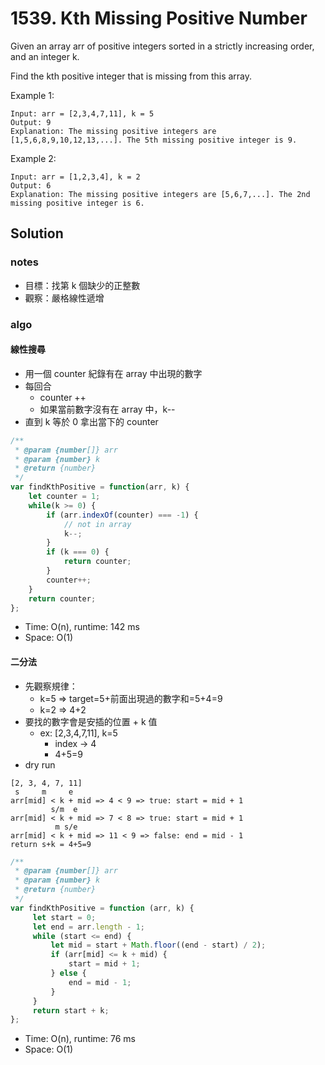 # 1539. Kth Missing Positive Number

Given an array arr of positive integers sorted in a strictly increasing order, and an integer k.

Find the kth positive integer that is missing from this array.


Example 1:
```
Input: arr = [2,3,4,7,11], k = 5
Output: 9
Explanation: The missing positive integers are [1,5,6,8,9,10,12,13,...]. The 5th missing positive integer is 9.
```
Example 2:
```
Input: arr = [1,2,3,4], k = 2
Output: 6
Explanation: The missing positive integers are [5,6,7,...]. The 2nd missing positive integer is 6.
```

## Solution

### notes
- 目標：找第 k 個缺少的正整數
- 觀察：嚴格線性遞增

### algo

#### 線性搜尋

- 用一個 counter 紀錄有在 array 中出現的數字
- 每回合
    - counter ++
    - 如果當前數字沒有在 array 中，k--
- 直到 k 等於 0 拿出當下的 counter

```js
/**
 * @param {number[]} arr
 * @param {number} k
 * @return {number}
 */
var findKthPositive = function(arr, k) {
    let counter = 1;
    while(k >= 0) {
        if (arr.indexOf(counter) === -1) {
            // not in array
            k--;
        }
        if (k === 0) {
            return counter;
        }
        counter++;
    }
    return counter;
};
```

* Time: O(n), runtime: 142 ms
* Space: O(1)

#### 二分法

- 先觀察規律：
    - k=5 => target=5+前面出現過的數字和=5+4=9
    - k=2 => 4+2
- 要找的數字會是安插的位置 + k 值
    - ex: [2,3,4,7,11], k=5
        - index -> 4
        - 4+5=9
- dry run
```
[2, 3, 4, 7, 11]
 s     m     e
arr[mid] < k + mid => 4 < 9 => true: start = mid + 1
         s/m  e
arr[mid] < k + mid => 7 < 8 => true: start = mid + 1
          m s/e
arr[mid] < k + mid => 11 < 9 => false: end = mid - 1
return s+k = 4+5=9
```


```js
/**
 * @param {number[]} arr
 * @param {number} k
 * @return {number}
 */
var findKthPositive = function (arr, k) {
     let start = 0;
     let end = arr.length - 1;
     while (start <= end) {
         let mid = start + Math.floor((end - start) / 2);
         if (arr[mid] <= k + mid) {
             start = mid + 1;
         } else {
             end = mid - 1;
         }
     }
     return start + k;
};

```

* Time: O(n), runtime: 76 ms
* Space: O(1)